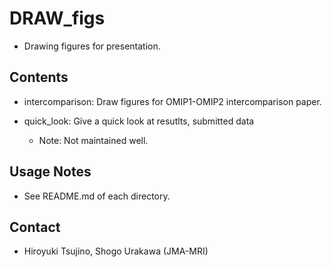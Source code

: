 DRAW_figs
========

  * Drawing figures for presentation.


Contents
--------

  * intercomparison: Draw figures for OMIP1-OMIP2 intercomparison paper.

  * quick_look: Give a quick look at resutlts, submitted data
     - Note: Not maintained well.


Usage Notes
--------

  * See README.md of each directory.


Contact
--------

  * Hiroyuki Tsujino, Shogo Urakawa (JMA-MRI)
